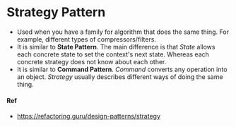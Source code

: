﻿# Strategy Pattern
- Used when you have a family for algorithm that does the same thing. For example, different types of compressors/filters.
- It is similar to **State Pattern**. The main difference is that _State_ allows each concrete state to set the context's next state. Whereas each concrete strategy does not know about each other.
- It is similar to **Command Pattern**. _Command_ converts any operation into an object. _Strategy_ usually describes different ways of doing the same thing.

#### Ref
- https://refactoring.guru/design-patterns/strategy